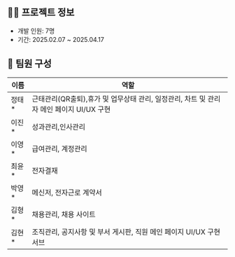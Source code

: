 ## 👨‍💻 프로젝트 정보
- 개발 인원: 7명
- 기간: 2025.02.07 ~ 2025.04.17

## 👥 팀원 구성
| 이름 | 역할 |
|------|------|
| 정태* | 근태관리(QR출퇴),휴가 및 업무상태 관리, 일정관리, 차트 및 관리자 메인 페이지 UI/UX 구현 |
| 이진* | 성과관리,인사관리 |
| 이영* | 급여관리, 계정관리 |
| 최윤* | 전자결재 |
| 박영* | 메신저, 전자근로 계약서 |
| 김형* | 채용관리, 채용 사이트 |
| 김현* | 조직관리, 공지사항 및 부서 게시판, 직원 메인 페이지 UI/UX 구현 서브|
